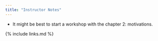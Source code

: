 ```yaml
---
title: "Instructor Notes"
---
```


- It might be best to start a workshop with the chapter 2: motivations.

{% include links.md %}
